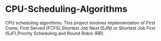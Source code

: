 # CPU-Scheduling-Algorithms
CPU scheduling algorithms: This project involves implementation of First Come, First Served (FCFS),Shortest Job Next (SJN) or Shortest Job First (SJF),Priority Scheduling and Round Robin (RR).
